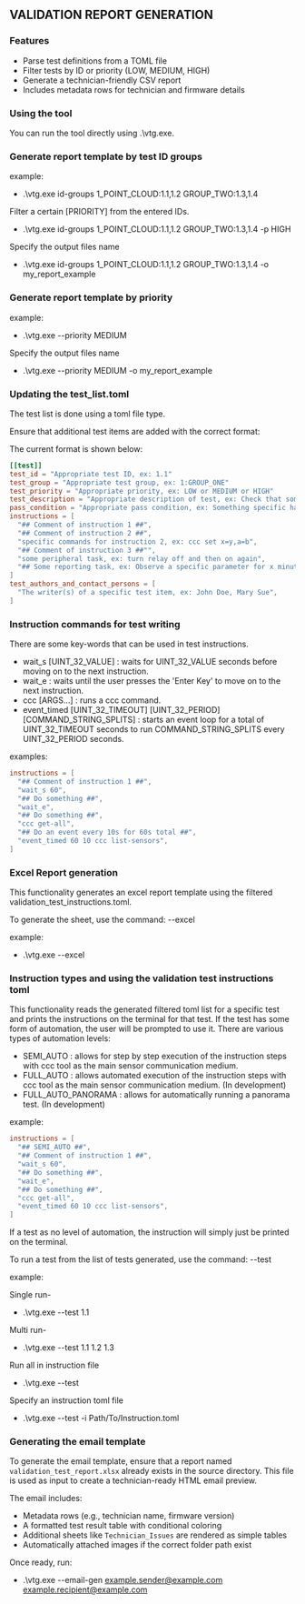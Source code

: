 ## VALIDATION REPORT GENERATION

### Features
- Parse test definitions from a TOML file
- Filter tests by ID or priority (LOW, MEDIUM, HIGH)
- Generate a technician-friendly CSV report
- Includes metadata rows for technician and firmware details

### Using the tool
You can run the tool directly using .\vtg.exe.

### Generate report template by test ID groups

example:
- .\vtg.exe id-groups 1_POINT_CLOUD:1.1,1.2 GROUP_TWO:1.3,1.4

Filter a certain [PRIORITY] from the entered IDs.
- .\vtg.exe id-groups 1_POINT_CLOUD:1.1,1.2 GROUP_TWO:1.3,1.4 -p HIGH

Specify the output files name
- .\vtg.exe id-groups 1_POINT_CLOUD:1.1,1.2 GROUP_TWO:1.3,1.4 -o my_report_example

###  Generate report template by priority

example:
- .\vtg.exe --priority MEDIUM

Specify the output files name
- .\vtg.exe --priority MEDIUM -o my_report_example

### Updating the test_list.toml
The test list is done using a toml file type.

Ensure that additional test items are added with the correct format:

The current format is shown below:

``` toml
[[test]]
test_id = "Appropriate test ID, ex: 1.1"
test_group = "Appropriate test group, ex: 1:GROUP_ONE"
test_priority = "Appropriate priority, ex: LOW or MEDIUM or HIGH"
test_description = "Appropriate description of test, ex: Check that something specific happens when something is done"
pass_condition = "Appropriate pass condition, ex: Something specific happens or does not happen"
instructions = [
  "## Comment of instruction 1 ##",
  "## Comment of instruction 2 ##",
  "specific commands for instruction 2, ex: ccc set x=y,a=b",
  "## Comment of instruction 3 ##"",
  "some peripheral task, ex: turn relay off and then on again",
  "## Some reporting task, ex: Observe a specific parameter for x minutes ##"
]
test_authors_and_contact_persons = [
  "The writer(s) of a specific test item, ex: John Doe, Mary Sue",
]
```

### Instruction commands for test writing
There are some key-words that can be used in test instructions.

- wait_s [UINT_32_VALUE] : waits for UINT_32_VALUE seconds before moving on to
the next instruction.
- wait_e : waits until the user presses the 'Enter Key' to move on to the next
instruction.
- ccc [ARGS...] : runs a ccc command.
- event_timed [UINT_32_TIMEOUT] [UINT_32_PERIOD] [COMMAND_STRING_SPLITS] :
starts an event loop for a total of UINT_32_TIMEOUT seconds to run
COMMAND_STRING_SPLITS every UINT_32_PERIOD seconds.

examples:

``` toml
instructions = [
  "## Comment of instruction 1 ##",
  "wait_s 60",
  "## Do something ##",
  "wait_e",
  "## Do something ##",
  "ccc get-all",
  "## Do an event every 10s for 60s total ##",
  "event_timed 60 10 ccc list-sensors",
]
```

### Excel Report generation

This functionality generates an excel report template using the filtered
validation_test_instructions.toml.

To generate the sheet, use the command: --excel

example:

- .\vtg.exe --excel

### Instruction types and using the validation test instructions toml

This functionality reads the generated filtered toml list for a specific test 
and prints the instructions on the terminal for that test. If the test has some
form of automation, the user will be prompted to use it. There are various
types of automation levels:

- SEMI_AUTO : allows for step by step execution of the instruction steps
with ccc tool as the main sensor communication medium.
- FULL_AUTO : allows automated execution of the instruction steps with
ccc tool as the main sensor communication medium. (In development)
- FULL_AUTO_PANORAMA : allows for automatically running a panorama test.
 (In development)

example:

``` toml
instructions = [
  "## SEMI_AUTO ##",
  "## Comment of instruction 1 ##",
  "wait_s 60",
  "## Do something ##",
  "wait_e",
  "## Do something ##",
  "ccc get-all",
  "event_timed 60 10 ccc list-sensors",
]
```

If a test as no level of automation, the instruction will simply just be printed
on the terminal.

To run a test from the list of tests generated, use the command: --test

example:

Single run-
- .\vtg.exe --test 1.1

Multi run-
- .\vtg.exe --test 1.1 1.2 1.3

Run all in instruction file
- .\vtg.exe --test

Specify an instruction toml file
- .\vtg.exe --test -i Path/To/Instruction.toml

### Generating the email template

To generate the email template, ensure that a report named `validation_test_report.xlsx` already exists in the source directory. This file is used as input to create a technician-ready HTML email preview.

The email includes:
- Metadata rows (e.g., technician name, firmware version)
- A formatted test result table with conditional coloring
- Additional sheets like `Technician_Issues` are rendered as simple tables
- Automatically attached images if the correct folder path exist

Once ready, run:

- .\vtg.exe --email-gen example.sender@example.com example.recipient@example.com
